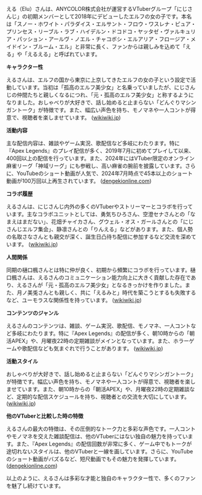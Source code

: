 える（Elu）さんは、ANYCOLOR株式会社が運営するVTuberグループ「にじさんじ」の初期メンバーとして2018年にデビューしたエルフの女の子です。本名は「スノー・ホワイト・パラダイス・エルサント・フロウ・ワスレナ・ピュア・プリンセス・リーブル・ラブ・ハイデルン・ドコドコ・ヤッタゼ・ヴァルキュリア・パッション・アールヴ・ノエル・チャコボシ・エルアリア・フロージア・メイドイン・ブルーム・エル」と非常に長く、ファンからは親しみを込めて「える」や「えるえる」と呼ばれています。

**キャラクター性**

えるさんは、エルフの国から東京に上京してきたエルフの女の子という設定で活動しています。当初は「孤高のエルフ美少女」と名乗っていましたが、にじさんじの仲間たちと親しくなるにつれ、「元・孤高のエルフ美少女」と称するようになりました。おしゃべりが大好きで、話し始めると止まらない「どんぐりマシンガントーク」が特徴です。また、幅広い声色を持ち、モノマネや一人コントが得意で、視聴者を楽しませています。 ([wikiwiki.jp](https://wikiwiki.jp/nijisanji/%E3%81%88%E3%82%8B?utm_source=openai))

**活動内容**

主な配信内容は、雑談やゲーム実況、歌配信など多岐にわたります。特に『Apex Legends』のプレイ配信が多く、2019年7月に初めてプレイして以来、400回以上の配信を行っています。また、2024年にはVTuber限定のオンライン麻雀リーグ「神域リーグ」にも参戦し、高い麻雀の腕前を披露しています。さらに、YouTubeのショート動画が人気で、2024年7月時点で45本以上のショート動画が100万回以上再生されています。 ([dengekionline.com](https://dengekionline.com/article/202407/11540?utm_source=openai))

**コラボ履歴**

えるさんは、にじさんじ内外の多くのVTuberやストリーマーとコラボを行っています。主なコラボユニットとしては、勇気ちひろさん、空澄セナさんとの「なまえはまだない」、花畑チャイカさん、グウェル・オス・ガールさんとの「にじさんじエルフ集会」、静凛さんとの「りんえる」などがあります。また、個人勢の名取さなさんとも親交が深く、誕生日凸待ち配信に参加するなど交流を深めています。 ([wikiwiki.jp](https://wikiwiki.jp/nijisanji/%E3%81%88%E3%82%8B/%E8%A9%B3%E3%81%97%E3%81%8F%E7%9F%A5%E3%82%8A%E3%81%9F%E3%81%84?utm_source=openai))

**人間関係**

同期の樋口楓さんとは特に仲が良く、初期から頻繁にコラボを行っています。樋口楓さんは、えるさんのコミュニケーション能力向上に大きく貢献した存在であり、えるさんが「元・孤高のエルフ美少女」となるきっかけを作りました。また、月ノ美兎さんとも親しく、共に「えるみと」時代を築こうとするも失敗するなど、ユーモラスな関係性を持っています。 ([wikiwiki.jp](https://wikiwiki.jp/nijisanji/%E3%81%88%E3%82%8B/%E8%A9%B3%E3%81%97%E3%81%8F%E7%9F%A5%E3%82%8A%E3%81%9F%E3%81%84?utm_source=openai))

**コンテンツのジャンル**

えるさんのコンテンツは、雑談、ゲーム実況、歌配信、モノマネ、一人コントなど多岐にわたります。特に『Apex Legends』の配信が多く、朝10時からの「朝活APEX」や、月曜夜22時の定期雑談がメインとなっています。また、ホラーゲームや歌配信なども気まぐれで行うことがあります。 ([wikiwiki.jp](https://wikiwiki.jp/nijisanji/%E3%81%88%E3%82%8B?utm_source=openai))

**活動スタイル**

おしゃべりが大好きで、話し始めると止まらない「どんぐりマシンガントーク」が特徴です。幅広い声色を持ち、モノマネや一人コントが得意で、視聴者を楽しませています。また、朝10時からの「朝活APEX」や、月曜夜22時の定期雑談など、定期的な配信スケジュールを持ち、視聴者との交流を大切にしています。 ([wikiwiki.jp](https://wikiwiki.jp/nijisanji/%E3%81%88%E3%82%8B?utm_source=openai))

**他のVTuberと比較した時の特徴**

えるさんの最大の特徴は、その圧倒的なトーク力と多彩な声色です。一人コントやモノマネを交えた雑談配信は、他のVTuberにはない独自の魅力を持っています。また、『Apex Legends』の配信回数が非常に多く、ゲーム中でもトークが途切れないスタイルは、他のVTuberと一線を画しています。さらに、YouTubeのショート動画がバズるなど、短尺動画でもその魅力を発揮しています。 ([dengekionline.com](https://dengekionline.com/article/202407/11540?utm_source=openai))

以上のように、えるさんは多彩な才能と独自のキャラクター性で、多くのファンを魅了し続けています。 